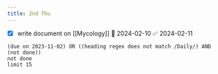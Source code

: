 ```yaml
---
title: 2nd Thu
---
```

- [x] write document on [[Mycology]] 📅 2024-02-10 ✅ 2024-02-11
```tasks
(due on 2023-11-02) OR ((heading regex does not match /Daily/) AND (not done))
not done
limit 15
```